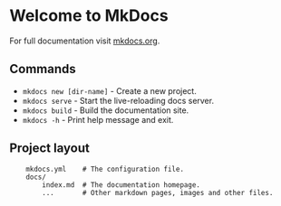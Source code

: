 # Welcome to MkDocs

For full documentation visit [mkdocs.org](https://www.mkdocs.org).

## Commands

- `mkdocs new [dir-name]` - Create a new project.
- `mkdocs serve` - Start the live-reloading docs server.
- `mkdocs build` - Build the documentation site.
- `mkdocs -h` - Print help message and exit.

## Project layout

```
    mkdocs.yml    # The configuration file.
    docs/
        index.md  # The documentation homepage.
        ...       # Other markdown pages, images and other files.
```

